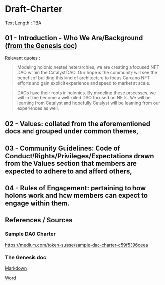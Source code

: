 # Draft-Charter
Text Length : TBA


## 01 - Introduction - Who We Are/Background ([from the Genesis doc](https://github.com/NFT-DAO/Governance-HOLON/blob/main/13-Our-Appendix/Documents/2021-02-03-Genesis-Document.md))

Relevant quotes :

> Modeling holonic nested heterarchies, we are creating a focused NFT DAO within the Catalyst DAO.  Our hope is the community will see the benefit of building this kind of architecture to focus Cardano NFT efforts and gain explicit experience and speed to market at scale.  

> DAOs have their roots in holonics. By modeling these processes, we will in time become a well-oiled DAO focused on NFTs. We will be learning from Catalyst and hopefully Catalyst will be learning from our experiences as well.


## 02 - Values: collated from the aforementioned docs and grouped under common themes,



## 03 - Community Guidelines: Code of Conduct/Rights/Privileges/Expectations drawn from the Values section that members are expected to adhere to and afford others,



## 04 - Rules of Engagement: pertaining to how holons work and how members can expect to engage within them.




## References / Sources 

### Sample DAO Charter

https://medium.com/token-suisse/sample-dao-charter-c59f5396ceea

### The Genesis doc

[Markdown](https://github.com/NFT-DAO/Governance-HOLON/blob/main/13-Our-Appendix/Documents/2021-02-03-Genesis-Document.md)

[Word](https://github.com/NFT-DAO/Governance-HOLON/files/6261232/GENESIS_OF_NFT_DAO.docx)
